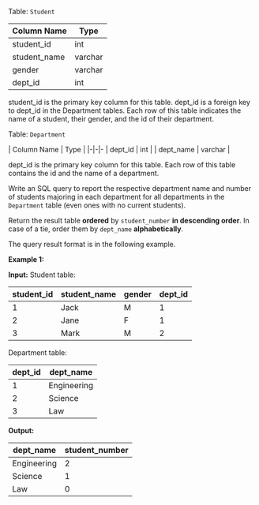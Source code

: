 ﻿
Table:  `Student`

| Column Name  | Type    |
|-|-
| student_id   | int     |
| student_name | varchar |
| gender       | varchar |
| dept_id      | int     |

student_id is the primary key column for this table.
dept_id is a foreign key to dept_id in the Department tables.
Each row of this table indicates the name of a student, their gender, and the id of their department.

Table:  `Department`


| Column Name | Type    |
|-|-|-
| dept_id     | int     |
| dept_name   | varchar |

dept_id is the primary key column for this table.
Each row of this table contains the id and the name of a department.

Write an SQL query to report the respective department name and number of students majoring in each department for all departments in the  `Department`  table (even ones with no current students).

Return the result table  **ordered**  by  `student_number`  **in descending order**. In case of a tie, order them by  `dept_name`  **alphabetically**.

The query result format is in the following example.

**Example 1:**

**Input:** 
Student table:

| student_id | student_name | gender | dept_id |
|-|-|-|-
| 1          | Jack         | M      | 1       |
| 2          | Jane         | F      | 1       |
| 3          | Mark         | M      | 2       |

Department table:

| dept_id | dept_name   |
|-|-
| 1       | Engineering |
| 2       | Science     |
| 3       | Law         |

**Output:** 

| dept_name   | student_number |
|-|-
| Engineering | 2              |
| Science     | 1              |
| Law         | 0              |

